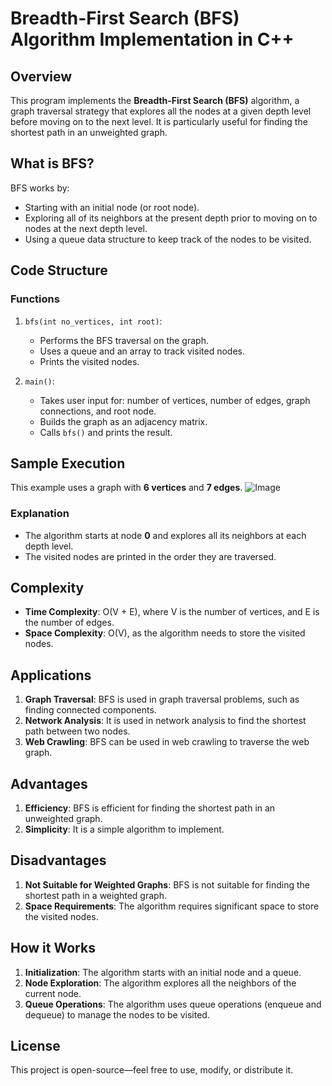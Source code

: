 # Breadth-First Search (BFS) Algorithm Implementation in C++

## Overview

This program implements the **Breadth-First Search (BFS)** algorithm, a graph traversal strategy that explores all the nodes at a given depth level before moving on to the next level. It is particularly useful for finding the shortest path in an unweighted graph.

## What is BFS?

BFS works by:

*   Starting with an initial node (or root node).
*   Exploring all of its neighbors at the present depth prior to moving on to nodes at the next depth level.
*   Using a queue data structure to keep track of the nodes to be visited.

## Code Structure

### Functions

1.  `bfs(int no_vertices, int root)`:
    *   Performs the BFS traversal on the graph.
    *   Uses a queue and an array to track visited nodes.
    *   Prints the visited nodes.

2.  `main()`:
    *   Takes user input for: number of vertices, number of edges, graph connections, and root node.
    *   Builds the graph as an adjacency matrix.
    *   Calls `bfs()` and prints the result.


## Sample Execution

This example uses a graph with **6 vertices** and **7 edges**.
![Image](https://github.com/user-attachments/assets/501a46bc-47d5-43ed-8df7-69e0181ebdad)
### Explanation

*   The algorithm starts at node **0** and explores all its neighbors at each depth level.
*   The visited nodes are printed in the order they are traversed.

## Complexity

*   **Time Complexity**: O(V + E), where V is the number of vertices, and E is the number of edges.
*   **Space Complexity**: O(V), as the algorithm needs to store the visited nodes.

## Applications

1.  **Graph Traversal**: BFS is used in graph traversal problems, such as finding connected components.
2.  **Network Analysis**: It is used in network analysis to find the shortest path between two nodes.
3.  **Web Crawling**: BFS can be used in web crawling to traverse the web graph.

## Advantages

1.  **Efficiency**: BFS is efficient for finding the shortest path in an unweighted graph.
2.  **Simplicity**: It is a simple algorithm to implement.

## Disadvantages

1.  **Not Suitable for Weighted Graphs**: BFS is not suitable for finding the shortest path in a weighted graph.
2.  **Space Requirements**: The algorithm requires significant space to store the visited nodes.

## How it Works

1.  **Initialization**: The algorithm starts with an initial node and a queue.
2.  **Node Exploration**: The algorithm explores all the neighbors of the current node.
3.  **Queue Operations**: The algorithm uses queue operations (enqueue and dequeue) to manage the nodes to be visited.

## License

This project is open-source—feel free to use, modify, or distribute it.
